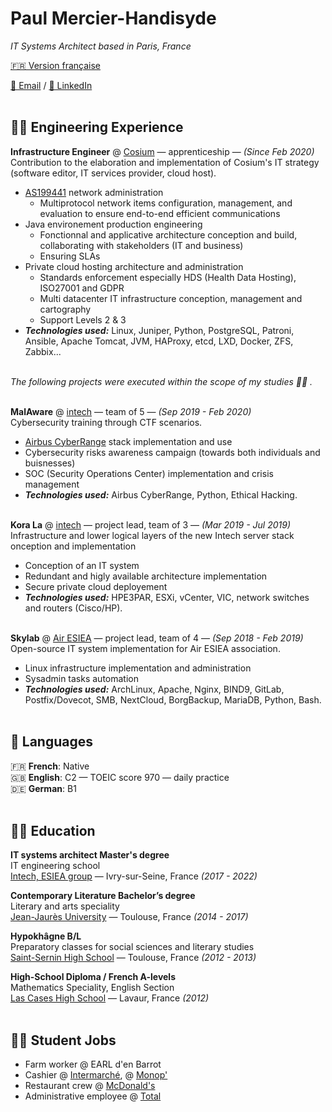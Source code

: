 # Paul Mercier-Handisyde

_IT Systems Architect based in Paris, France_ <br>

[🇫🇷 Version française](https://cv.handisyde.com/fr) <br>

[📧 Email](mailto:hello@handisyde.com) / [🤝 LinkedIn](https://www.linkedin.com/in/handisyde/)
<br><br>

## 👨‍💻 Engineering Experience

**Infrastructure Engineer** @ [Cosium](https://www.cosium.com/cosium-software/) &mdash; apprenticeship &mdash; _(Since Feb 2020)_ <br>
Contribution to the elaboration and implementation of Cosium's IT strategy (software editor, IT services provider, cloud host).
  * [AS199441](https://apps.db.ripe.net/db-web-ui/lookup?source=ripe&key=AS199441&type=aut-num) network administration
    * Multiprotocol network items configuration, management, and evaluation to ensure end-to-end efficient communications
  * Java environement production engineering
    * Fonctionnal and applicative architecture conception and build, collaborating with stakeholders (IT and business)   
    * Ensuring SLAs
  * Private cloud hosting architecture and administration
    * Standards enforcement especially HDS (Health Data Hosting), ISO27001 and GDPR
    * Multi datacenter IT infrastructure conception, management and cartography
    * Support Levels 2 & 3
  * **_Technologies used:_** Linux, Juniper, Python, PostgreSQL, Patroni, Ansible, Apache Tomcat, JVM, HAProxy, etcd, LXD, Docker, ZFS, Zabbix...
  <br><br>

_The following projects were executed within the scope of my studies 👨‍🎓 ._
<br><br>

**MalAware** @ [intech](https://www.intechinfo.fr/) &mdash; team of 5 &mdash; _(Sep 2019 - Feb 2020)_<br>
Cybersecurity training through CTF scenarios.
   * [Airbus CyberRange](https://airbus-cyber-security.com/products-and-services/prevent/cyberrange/) stack implementation and use 
   * Cybersecurity risks awareness campaign (towards both individuals and buisnesses)
   * SOC (Security Operations Center) implementation and crisis management
   * **_Technologies used:_** Airbus CyberRange, Python, Ethical Hacking.
   <br><br>

**Kora La** @ [intech](https://www.intechinfo.fr/) &mdash; project lead, team of 3 &mdash; _(Mar 2019 - Jul 2019)_<br>
Infrastructure and lower logical layers of the new Intech server stack onception and implementation
   * Conception of an IT system
   * Redundant and higly available architecture implementation
   * Secure private cloud deployement
   * **_Technologies used:_** HPE3PAR, ESXi, vCenter, VIC, network switches and routers (Cisco/HP).
   <br><br>

**Skylab** @ [Air ESIEA](https://www.esiea.fr/association/air-2-esiea-ivry-sur-seine/) &mdash; project lead, team of 4 &mdash; _(Sep 2018 - Feb 2019)_<br>
Open-source IT system implementation for Air ESIEA association.
   * Linux infrastructure implementation and administration
   * Sysadmin tasks automation
   * **_Technologies used:_** ArchLinux, Apache, Nginx, BIND9, GitLab, Postfix/Dovecot, SMB, NextCloud, BorgBackup, MariaDB, Python, Bash.
   <br><br>

## 💬 Languages

🇫🇷 **French**: Native <br>
🇬🇧 **English**: C2 &mdash; TOEIC score 970 &mdash; daily practice <br>
🇩🇪 **German**: B1
<br><br>

## 👨‍🎓 Education

**IT systems architect Master's degree**<br>
IT engineering school<br>
[Intech, ESIEA group](https://www.intechinfo.fr/) &mdash; Ivry-sur-Seine, France _(2017 - 2022)_ <br>

**Contemporary Literature Bachelor’s degree**<br>
Literary and arts speciality<br>
[Jean-Jaurès University](https://www.univ-tlse2.fr/accueil/formation-insertion/licence-lettres-modernes) &mdash; Toulouse, France _(2014 - 2017)_

**Hypokhâgne B/L**<br>
Preparatory classes for social sciences and literary studies<br>
[Saint-Sernin High School](https://saint-sernin.mon-ent-occitanie.fr/classes-preparatoires-bl-lss/presentation-de-la-filere-bl/) &mdash; Toulouse, France _(2012 - 2013)_

**High-School Diploma / French A-levels**<br>
Mathematics Speciality, English Section<br>
[Las Cases High School](https://las-cases.mon-ent-occitanie.fr/) &mdash; Lavaur, France _(2012)_
<br><br>

## 👨‍🔧 Student Jobs

* Farm worker @ EARL d'en Barrot
* Cashier @ [Intermarché](https://www.intermarche.com), @ [Monop'](https://www.monoprix.fr)
* Restaurant crew @ [McDonald's](https://www.mcdonalds.com)
* Administrative employee @ [Total](https://www.totalenergies.com)
  <br><br>
